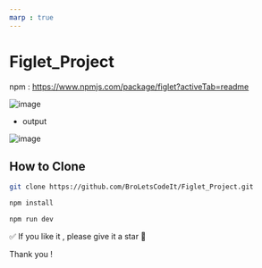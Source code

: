 ```yaml
---
marp : true
---
```

# Figlet_Project

npm : https://www.npmjs.com/package/figlet?activeTab=readme

![image](https://github.com/BroLetsCodeIt/Figlet_Project/assets/113767803/fcbc95d7-972a-4104-b9d1-2426fd8746d9)

- output

![image](https://github.com/BroLetsCodeIt/Figlet_Project/assets/113767803/ac8d3d99-6db1-4199-97d6-8de5563d251d)


## How to Clone

```sh
git clone https://github.com/BroLetsCodeIt/Figlet_Project.git
```
```sh
npm install
```
```sh
npm run dev
```

✅ If you like it , please give it a star 🌟

Thank you !
